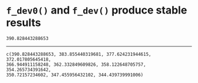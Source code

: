 # `f_dev0()` and `f_dev()` produce stable results

    390.828443288653

---

    c(390.828443288653, 383.855440319681, 377.624231944615, 372.017805645418, 
    366.944911158248, 362.332849609826, 358.122648705757, 354.265734391642, 
    350.72157234602, 347.455956432102, 344.439739991006)

